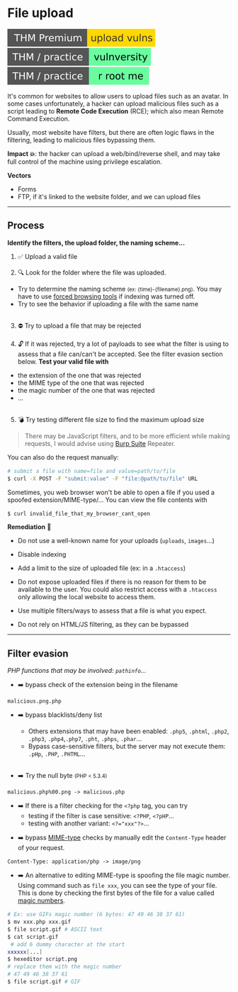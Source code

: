 # File upload

[![uploadvulns](../../../_badges/thmp/uploadvulns.svg)](https://tryhackme.com/room/uploadvulns)
[![vulnversity](../../../_badges/thm-p/vulnversity.svg)](https://tryhackme.com/room/vulnversity)
[![rrootme](../../../_badges/thm-p/rrootme.svg)](https://tryhackme.com/room/rrootme)

<div class="row row-cols-md-2"><div>

It's common for websites to allow users to upload files such as an avatar. In some cases unfortunately, a hacker can upload malicious files such as a script leading to **Remote Code Execution** (RCE); which also mean Remote Command Execution.

Usually, most website have filters, but there are often logic flaws in the filtering, leading to malicious files bypassing them.
</div><div>

**Impact 💥**: the hacker can upload a web/bind/reverse shell, and may take full control of the machine using privilege escalation.

**Vectors**

* Forms
* FTP, if it's linked to the website folder, and we can upload files
</div></div>

<hr class="sep-both">

## Process

<div class="row row-cols-md-2 mt-4"><div>

**Identify the filters, the upload folder, the naming scheme...**

1. ✅ Upload a valid file<br><span>&nbsp;</span>
2. 🔍 Look for the folder where the file was uploaded.
  * Try to determine the naming scheme <small>(ex: {time}-{filename}.png)</small>. You may have to use [forced browsing tools](/cyber/exploitation/web/fuzz/forced_browsing.md) if indexing was turned off.
  * Try to see the behavior if uploading a file with the same name<br><span>&nbsp;</span>
3. ⛔ Try to upload a file that may be rejected<br><span>&nbsp;</span>
4. 🔓 If it was rejected, try a lot of payloads to see what the filter is using to assess that a file can/can't be accepted. See the filter evasion section below. **Test your valid file with**
* the extension of the one that was rejected
* the MIME type of the one that was rejected
* the magic number of the one that was rejected
* ...<br><span>&nbsp;</span>

5. 💣 Try testing different file size to find the maximum upload size

> There may be JavaScript filters, and to be more efficient while making requests, I would advise using [Burp Suite](/cyber/exploitation/web/burpsuite/index.md#repeater-tab) Repeater.
</div><div>

You can also do the request manually:

```bash
# submit a file with name=file and value=path/to/file
$ curl -X POST -F "submit:value" -F "file:@path/to/file" URL
```

Sometimes, you web browser won't be able to open a file if you used a spoofed extension/MIME-type/... You can view the file contents with

```bash
$ curl invalid_file_that_my_browser_cant_open
```

**Remediation** 🧯

* Do not use a well-known name for your uploads (`uploads`, `images`...)

* Disable indexing

* Add a limit to the size of uploaded file (ex: in a `.htaccess`)

* Do not expose uploaded files if there is no reason for them to be available to the user. You could also restrict access with a `.htaccess` only allowing the local website to access them.

* Use multiple filters/ways to assess that a file is what you expect.

* Do not rely on HTML/JS filtering, as they can be bypassed
</div></div>

<hr class="sep-both">

## Filter evasion

*PHP functions that may be involved: `pathinfo`...*

<div class="row row-cols-md-2 mt-4"><div>

* ➡️ bypass check of the extension being in the filename

```
malicious.png.php
```

* ➡️ bypass blacklists/deny list

  * Others extensions that may have been enabled: `.php5`, `.phtml`, `.php2`, `.php3`, `.php4`,`.php7`, `.pht`, `.phps`, `.phar`...
  * Bypass case-sensitive filters, but the server may not execute them: `.pHp`, `.PHP`, `.PHTML`...<small>&nbsp;</small><br><br>

* ➡️ Try the null byte <small>(PHP < 5.3.4)</small>

```
malicious.php%00.png -> malicious.php
```

* ➡️ If there is a filter checking for the `<?php` tag, you can try
  * testing if the filter is case sensitive: `<?PHP`, `<?pHP`...
  * testing  with another variant: `<?="xxx"?>`...

</div><div>

* ➡️ bypass  [MIME-type](https://developer.mozilla.org/en-US/docs/Web/HTTP/Basics_of_HTTP/MIME_types/Common_types) checks by manually edit the `Content-Type` header of your request.

```
Content-Type: application/php -> image/png
```

* ➡️ An alternative to editing MIME-type is spoofing the file magic number. Using command such as `file xxx`, you can see the type of your file. This is done by checking the first bytes of the file for a value called [magic numbers](https://en.wikipedia.org/wiki/List_of_file_signatures).

```bash
# Ex: use GIFs magic number (6 bytes: 47 49 46 38 37 61)
$ mv xxx.php xxx.gif
$ file script.gif # ASCII text
$ cat script.gif
 # add 6 dummy character at the start
xxxxxx[...]
$ hexeditor script.png 
# replace them with the magic number
# 47 49 46 38 37 61
$ file script.gif # GIF
```
</div></div>